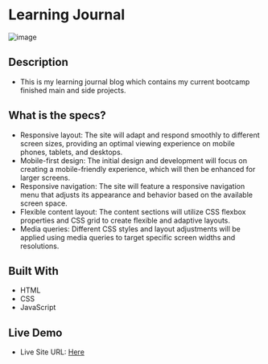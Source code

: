 # Learning Journal




![image](images/screenshot.png.png)

## Description
+ This is my learning journal blog which contains my current bootcamp finished main and side projects.

## What is the specs?
- Responsive layout: The site will adapt and respond smoothly to different screen sizes, providing an optimal viewing experience on mobile phones, tablets, and desktops.
- Mobile-first design: The initial design and development will focus on creating a mobile-friendly experience, which will then be enhanced for larger screens.
- Responsive navigation: The site will feature a responsive navigation menu that adjusts its appearance and behavior based on the available screen space.
- Flexible content layout: The content sections will utilize CSS flexbox properties and CSS grid to create flexible and adaptive layouts.
- Media queries: Different CSS styles and layout adjustments will be applied using media queries to target specific screen widths and resolutions.

## Built With

+ HTML
+ CSS
+ JavaScript

## Live Demo

- Live Site URL: [Here]()
